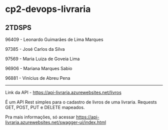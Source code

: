 # cp2-devops-livraria

## 2TDSPS

96409 - Leonardo Guimarães de Lima Marques

97385 - José Carlos da Silva

97569 - Maria Luiza de Goveia Lima

96906 - Mariana Marques Sabio

96881 - Vinícius de Abreu Pena
________________________________________________________________________________________________________________

Link da API - https://api-livraria.azurewebsites.net/livros

É um API Rest simples para o cadastro de livros de uma livraria. Requests GET, POST, PUT e DELETE mapeados.

Pra mais informações, só acessar https://api-livraria.azurewebsites.net/swagger-ui/index.html

